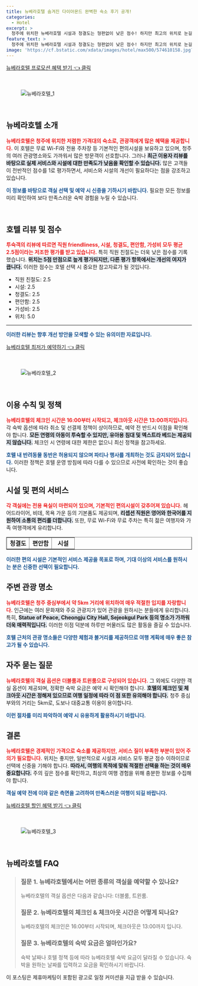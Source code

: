 ```yaml
---
title: 뉴베라호텔 숨겨진 다이아몬드 완벽한 숙소 후기 공개!
categories:
  - Hotel
excerpt: >
  청주에 위치한 뉴베라호텔 시설과 청결도는 형편없이 낮은 점수! 하지만 최고의 위치로 눈길을 사로잡는 이곳의 진짜 매력은? 어떻게 기회를 놓치지 않을 수 있을까요? 클릭하여 확인하세요!
feature_text: >
  청주에 위치한 뉴베라호텔 시설과 청결도는 형편없이 낮은 점수! 하지만 최고의 위치로 눈길을 사로잡는 이곳의 진짜 매력은? 어떻게 기회를 놓치지 않을 수 있을까요? 클릭하여 확인하세요!
image: 'https://cf.bstatic.com/xdata/images/hotel/max500/574610158.jpg?k=320069e024b06ab0496fd29d4c914355a721d572229ef9b76d2a37577524280a&o=&hp=1'
---
```


<p><a class="modoo-button" href="https://tinyurl.com/29aczt2k" rel="nofollow noopener">뉴베라호텔 프로모션 혜택 받기 👈 클릭</a></p><br/>
<figure class="image"><img alt="뉴베라호텔_1" src="https://cf.bstatic.com/xdata/images/hotel/max1024x768/574610266.jpg?k=22c35c74a7848379830705ea8d06813f9fd14718c80c530b9806e712a60b5afb&amp;o=&amp;hp=1"/></figure><br/>

<h2 data-ke-size="size26" id="뉴베라호텔_소개">뉴베라호텔 소개</h2>
<p data-ke-size="size16"><b><span style="color: #ee2323;">뉴베라호텔은 청주에 위치한 저렴한 가격대의 숙소로, 관광객에게 많은 혜택을 제공합니다.</span></b> 이 호텔은 무료 Wi-Fi와 전용 주차장 등 기본적인 편의시설을 보유하고 있으며, 청주의 여러 관광명소와도 가까워서 많은 방문객이 선호합니다. 그러나 <b><span style="background-color: #21538527;">최근 이용자 리뷰를 바탕으로 실제 서비스와 시설에 대한 만족도가 낮음을 확인할 수 있습니다.</span></b> 많은 고객들이 전반적인 점수를 1로 평가하면서, 서비스와 시설의 개선이 필요하다는 점을 강조하고 있습니다.</p>
<p data-ke-size="size16"><b><span style="color: #1a5490;">이 정보를 바탕으로 객실 선택 및 예약 시 신중을 기하시기 바랍니다.</span></b> 필요한 모든 정보를 미리 확인하여 보다 만족스러운 숙박 경험을 누릴 수 있습니다.</p>
<p data-ke-size="size16"> </p>
<h2 data-ke-size="size23" id="호텔_리뷰_및_점수">호텔 리뷰 및 점수</h2>
<p data-ke-size="size16"><b><span style="color: #ee2323;">투숙객의 리뷰에 따르면 직원 friendliness, 시설, 청결도, 편안함, 가성비 모두 평균 2.5점이라는 저조한 평가를 받고 있습니다.</span></b> 특히 직원 친절도는 더욱 낮은 점수를 기록했습니다. <b><span style="background-color: #21538527;">위치는 5점 만점으로 높게 평가되지만, 다른 평가 항목에서는 개선의 여지가 큽니다.</span></b> 이러한 점수는 호텔 선택 시 중요한 참고자료가 될 것입니다.</p>
<ul data-ke-list-type="disc" style="list-style-type: disc;">
<li>직원 친절도: 2.5</li>
<li>시설: 2.5</li>
<li>청결도: 2.5</li>
<li>편안함: 2.5</li>
<li>가성비: 2.5</li>
<li>위치: 5.0</li>
</ul>
<hr contenteditable="false" data-ke-style="style5" data-ke-type="horizontalRule"/>
<p data-ke-size="size16"><b><span style="color: #1a5490;">이러한 리뷰는 향후 개선 방안을 모색할 수 있는 유의미한 자료입니다.</span></b></p>
<p><a class="modoo-button" href="https://tinyurl.com/29aczt2k" rel="nofollow noopener">뉴베라호텔 최저가 예약하기 👈 클릭</a></p><br/>
<figure class="image"><img alt="뉴베라호텔_2" src="https://cf.bstatic.com/xdata/images/hotel/max500/574610158.jpg?k=320069e024b06ab0496fd29d4c914355a721d572229ef9b76d2a37577524280a&amp;o=&amp;hp=1"/></figure><br/>
<h2 data-ke-size="size23" id="이용_수칙_및_정책">이용 수칙 및 정책</h2>
<p data-ke-size="size16"><b><span style="color: #ee2323;">뉴베라호텔의 체크인 시간은 16:00부터 시작되고, 체크아웃 시간은 13:00까지입니다.</span></b> 각 숙박 옵션에 따라 취소 및 선결제 정책이 상이하므로, 예약 전 반드시 이점을 확인해야 합니다. <b><span style="background-color: #21538527;">모든 연령의 아동이 투숙할 수 있지만, 유아용 침대 및 엑스트라 베드는 제공되지 않습니다.</span></b> 체크인 시 연령에 대한 제한은 없으니 최신 정책을 참고하세요.</p>
<p data-ke-size="size16"><b><span style="color: #1a5490;">호텔 내 반려동물 동반은 허용되지 않으며 파티나 행사를 개최하는 것도 금지되어 있습니다.</span></b> 이러한 정책은 호텔 운영 방침에 따라 다를 수 있으므로 사전에 확인하는 것이 좋습니다.</p>
<h2 data-ke-size="size23" id="시설_및_편의_서비스">시설 및 편의 서비스</h2>
<p data-ke-size="size16"><b><span style="color: #ee2323;">각 객실에는 전용 욕실이 마련되어 있으며, 기본적인 편의시설이 갖추어져 있습니다.</span></b> 헤어드라이어, 비데, 목욕 가운 등의 기본품도 제공되며, <b><span style="background-color: #21538527;">리셉션 직원은 영어와 한국어를 지원하여 소통의 편리를 더합니다.</span></b> 또한, 무료 Wi-Fi와 무료 주차는 특히 젊은 여행자와 가족 여행객에게 유리합니다.</p>
<table border="1" data-ke-align="alignLeft" data-ke-style="style16" style="border-collapse: collapse; width: 100%; height: 34px;">
<tbody>
<tr style="height: 17px;">
<td style="width: 33.3333%; text-align: center; height: 17px;"><b>청결도</b></td>
<td style="width: 33.3333%; text-align: center; height: 17px;"><b>편안함</b></td>
<td style="width: 33.3333%; text-align: center; height: 17px;"><b>시설</b></td>
</tr>
<tr style="height: 17px;">
<td style="width: 33.3333%; text-align: center; height: 17px;">2.5</td>
<td style="width: 33.3333%; text-align: center; height: 17px;">2.5</td>
<td style="width: 33.3333%; text-align: center; height: 17px;">2.5</td>
</tr>
<tr>
<td style="width: 33.3333%; text-align: center;">타입</td>
<td style="width: 33.3333%; text-align: center;">타입</td>
<td style="width: 33.3333%; text-align: center;">타입</td>
</tr>
</tbody>
</table>
<p data-ke-size="size16"><b><span style="color: #1a5490;">이러한 편의 시설은 기본적인 서비스 제공을 목표로 하며, 기대 이상의 서비스를 원하시는 분은 신중한 선택이 필요합니다.</span></b></p>
<h2 data-ke-size="size23" id="주변_관광_명소">주변 관광 명소</h2>
<p data-ke-size="size16"><b><span style="color: #ee2323;">뉴베라호텔은 청주 중심부에서 약 5km 거리에 위치하여 매우 적절한 입지를 자랑합니다.</span></b> 인근에는 여러 문화재와 주요 관광지가 있어 관광을 원하시는 분들에게 유리합니다. 특히, <b><span style="background-color: #21538527;">Statue of Peace, Cheongju City Hall, Sejeokgul Park 등의 명소가 가까워 더욱 매력적입니다.</span></b> 이러한 이점 덕분에 하루만 머물러도 많은 활동을 즐길 수 있습니다.</p>
<p data-ke-size="size16"><b><span style="color: #1a5490;">호텔 근처의 관광 명소들은 다양한 체험과 볼거리를 제공하므로 여행 계획에 매우 좋은 참고가 될 수 있습니다.</span></b></p>
<h2 data-ke-size="size23" id="자주_묻는_질문">자주 묻는 질문</h2>
<p data-ke-size="size16"><b><span style="color: #ee2323;">뉴베라호텔의 객실 옵션은 더블룸과 트윈룸으로 구성되어 있습니다.</span></b> 그 외에도 다양한 객실 옵션이 제공되며, 정확한 숙박 요금은 예약 시 확인해야 합니다. <b><span style="background-color: #21538527;">호텔의 체크인 및 체크아웃 시간은 정해져 있으므로 여행 일정에 따라 이 점 또한 유의해야 합니다.</span></b> 청주 중심부와의 거리는 5km로, 도보나 대중교통 이용이 용이합니다.</p>
<p data-ke-size="size16"><b><span style="color: #1a5490;">이런 절차를 미리 파악하여 예약 시 유용하게 활용하시기 바랍니다.</span></b></p>
<h2 data-ke-size="size23" id="결론">결론</h2>
<p data-ke-size="size16"><b><span style="color: #ee2323;">뉴베라호텔은 경제적인 가격으로 숙소를 제공하지만, 서비스 질이 부족한 부분이 있어 주의가 필요합니다.</span></b> 위치는 좋지만, 일반적으로 시설과 서비스 모두 평균 점수 이하이므로 선택에 신중을 기해야 합니다. <b><span style="background-color: #21538527;">따라서, 여행의 목적에 맞춰 적절한 선택을 하는 것이 매우 중요합니다.</span></b> 주의 깊은 점수를 확인하고, 최상의 여행 경험을 위해 충분한 정보를 수집해야 합니다.</p>
<p data-ke-size="size16"><b><span style="color: #1a5490;">객실 예약 전에 이와 같은 측면을 고려하여 만족스러운 여행이 되길 바랍니다.</span></b></p>

<p><a class="modoo-button" href="https://tinyurl.com/29aczt2k" rel="nofollow noopener">뉴베라호텔 할인 혜택 받기 👈 클릭</a></p><br>

<figure class="image"><img src="https://cf.bstatic.com/xdata/images/hotel/max500/572036082.jpg?k=b6c603588b616f81d812b981ce07abae459d5c526ec7bd2e814a805e55becfa0&o=&hp=1" alt="뉴베라호텔_3"></figure><br>
<h2 id="뉴베라호텔_FAQ">뉴베라호텔 FAQ</h2>
<div itemscope="" itemtype="https://schema.org/FAQPage"> 
<blockquote> 
<div itemscope="" itemprop="mainEntity" itemtype="https://schema.org/Question"> 
<h3 id="질문_1" itemprop="name">질문 1. 뉴베라호텔에서는 어떤 종류의 객실을 예약할 수 있나요? </h3> 
<div itemscope="" itemprop="acceptedAnswer" itemtype="https://schema.org/Answer"> 
<span itemprop="text"> 
<p>뉴베라호텔의 객실 옵션은 다음과 같습니다: 더블룸, 트윈룸.</p> 
</span> 
</div> 
</div> 

<div itemscope="" itemprop="mainEntity" itemtype="https://schema.org/Question"> 
<h3 id="질문_2" itemprop="name">질문 2. 뉴베라호텔의 체크인 & 체크아웃 시간은 어떻게 되나요? </h3> 
<div itemscope="" itemprop="acceptedAnswer" itemtype="https://schema.org/Answer"> 
<span itemprop="text"> 
<p>뉴베라호텔의 체크인은 16:00부터 시작되며, 체크아웃은 13:00까지 입니다.</p> 
</span> 
</div> 
</div> 

<div itemscope="" itemprop="mainEntity" itemtype="https://schema.org/Question"> 
<h3 id="질문_3" itemprop="name">질문 3. 뉴베라호텔의 숙박 요금은 얼마인가요?</h3> 
<div itemscope="" itemprop="acceptedAnswer" itemtype="https://schema.org/Answer"> 
<span itemprop="text"> 
<p>숙박 날짜나 호텔 정책 등에 따라 뉴베라호텔 숙박 요금이 달라질 수 있습니다. 숙박을 원하는 날짜를 입력하고 요금을 확인하시기 바랍니다.</p> 
</span> 
</div> 
</div> 
</blockquote> 
</div><p>이 포스팅은 제휴마케팅이 포함된 광고로 일정 커미션을 지급 받을 수 있습니다.</p>

